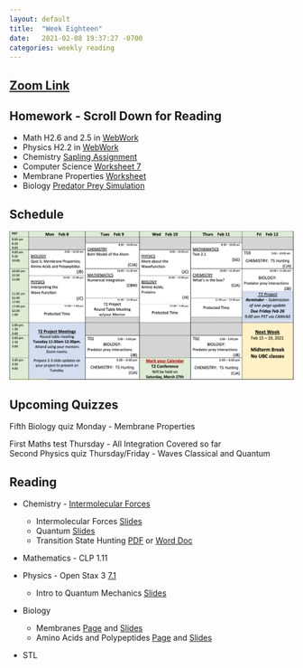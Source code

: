 ```yaml
---
layout: default
title:  "Week Eighteen"
date:   2021-02-08 19:37:27 -0700
categories: weekly reading
---
```

## [Zoom Link](https://ubc.zoom.us/j/69489092134?pwd=ZTRxOFNmRmNVT3NpWVhmV0VDTEpyUT09)

## Homework - Scroll Down for Reading
- Math H2.6 and 2.5 in [WebWork](https://webwork.elearning.ubc.ca/webwork2/2020W1-2_SCIE_010_001/)
- Physics H2.2 in [WebWork](https://webwork.elearning.ubc.ca/webwork2/2020W1-2_SCIE_010_001/)
- Chemistry [Sapling Assignment](https://canvas.ubc.ca/courses/62920/assignments/826652?module_item_id=2896149)
- Computer Science [Worksheet 7](https://canvas.ubc.ca/courses/62922/files/12682889?wrap=1)
- Membrane Properties [Worksheet](https://canvas.ubc.ca/courses/62806/files/12284566?wrap=1)
- Biology [Predator Prey Simulation](https://canvas.ubc.ca/courses/62806/pages/predator-prey-simulation?module_item_id=1883059)


## Schedule

![Week Eighteen Schedule](/assets/w18schedule.png)

## Upcoming Quizzes

Fifth Biology quiz Monday - Membrane Properties    
<!-- Third Maths quiz Tuesday - Areas and Integration by Parts     -->
First Maths test Thursday - All Integration Covered so far     
Second Physics quiz Thursday/Friday - Waves Classical and Quantum    
<!-- First Chemistry quiz Thursday/Friday - Kinetics    -->

## Reading

- Chemistry - [Intermolecular Forces](https://canvas.ubc.ca/courses/62920/modules/items/2875691)
    - Intermolecular Forces [Slides](https://canvas.ubc.ca/courses/62920/files/12535229?wrap=1)
    - Quantum [Slides](https://canvas.ubc.ca/courses/62920/files/12882773?wrap=1)
    - Transition State Hunting [PDF](https://canvas.ubc.ca/courses/62920/files/12896117?module_item_id=2917488) or [Word Doc](https://canvas.ubc.ca/courses/62920/files/12898855?module_item_id=2917802)

	
- Mathematics - <!-- 7 on [Active Calculus](https://activecalculus.org/) and -->CLP 1.11


- Physics - <!--[Waves on WebWork](https://webwork.elearning.ubc.ca/webwork2/2020W1-2_SCIE_010_001/) -->Open Stax 3 [7.1](https://openstax.org/books/university-physics-volume-3/pages/7-1-wave-functions)<!-- Vol. 1 Ch. 16, 18, Vol. 3 Ch. 3.1 and 3.2 -->
    - Intro to Quantum Mechanics [Slides](https://canvas.ubc.ca/courses/62922/files/12771338?wrap=1)


- Biology 
    - Membranes [Page](https://canvas.ubc.ca/courses/62806/pages/membranes-general-properties?module_item_id=1883061) and
     [Slides](https://canvas.ubc.ca/courses/62806/files/8410618/download?wrap=1)
    - Amino Acids and Polypeptides [Page](https://canvas.ubc.ca/courses/62806/pages/amino-acids-and-polypeptides?module_item_id=1883062) and [Slides](https://canvas.ubc.ca/courses/62806/files/8415109/download?wrap=1)


- STL